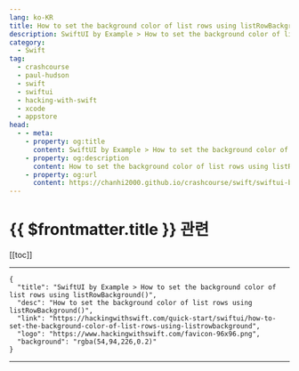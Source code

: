```yaml
---
lang: ko-KR
title: How to set the background color of list rows using listRowBackground()
description: SwiftUI by Example > How to set the background color of list rows using listRowBackground()
category:
  - Swift
tag: 
  - crashcourse
  - paul-hudson
  - swift
  - swiftui
  - hacking-with-swift
  - xcode
  - appstore
head:
  - - meta:
    - property: og:title
      content: SwiftUI by Example > How to set the background color of list rows using listRowBackground()
    - property: og:description
      content: How to set the background color of list rows using listRowBackground()
    - property: og:url
      content: https://chanhi2000.github.io/crashcourse/swift/swiftui-by-example/10-lists/how-to-set-the-background-color-of-list-rows-using-listrowbackground.html
---
```


# {{ $frontmatter.title }} 관련

[[toc]]

---

```component VPCard
{
  "title": "SwiftUI by Example > How to set the background color of list rows using listRowBackground()",
  "desc": "How to set the background color of list rows using listRowBackground()",
  "link": "https://hackingwithswift.com/quick-start/swiftui/how-to-set-the-background-color-of-list-rows-using-listrowbackground",
  "logo": "https://www.hackingwithswift.com/favicon-96x96.png",
  "background": "rgba(54,94,226,0.2)"
}
```

---

<TagLinks />